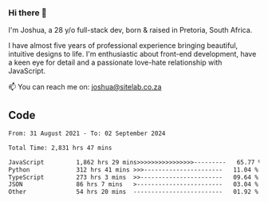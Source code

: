 ### Hi there 👋

I'm Joshua, a 28 y/o full-stack dev, born & raised in Pretoria, South Africa. 

I have almost five years of professional experience bringing beautiful, intuitive designs to life. I'm enthusiastic about front-end development, have a keen eye for detail and a passionate love-hate relationship with JavaScript.

📫 You can reach me on: joshua@sitelab.co.za

## **Code**

<!--START_SECTION:waka-->

```txt
From: 31 August 2021 - To: 02 September 2024

Total Time: 2,831 hrs 47 mins

JavaScript         1,862 hrs 29 mins>>>>>>>>>>>>>>>>---------   65.77 %
Python             312 hrs 41 mins >>>----------------------   11.04 %
TypeScript         273 hrs 3 mins  >>-----------------------   09.64 %
JSON               86 hrs 7 mins   >------------------------   03.04 %
Other              54 hrs 20 mins  -------------------------   01.92 %
```

<!--END_SECTION:waka-->
